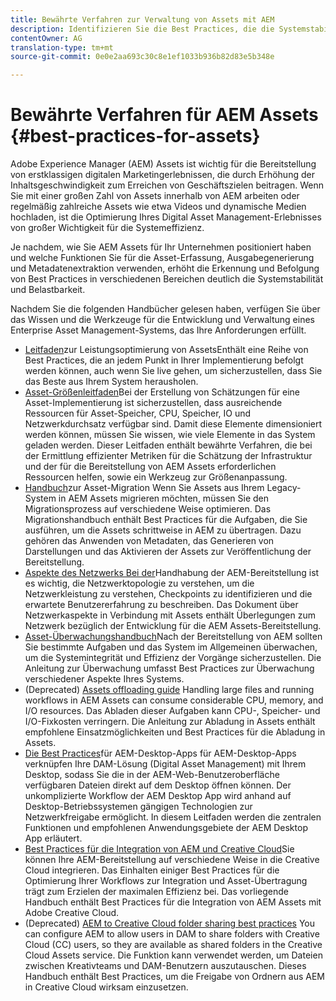 ```yaml
---
title: Bewährte Verfahren zur Verwaltung von Assets mit AEM
description: Identifizieren Sie die Best Practices, die die Systemstabilität und Leistung bei Belastung verbessern, und halten Sie sie ein. Dies hängt von der Bereitstellung von AEM Assets und den zum Erfassen und Verarbeiten von Assets verwendeten Funktionen ab.
contentOwner: AG
translation-type: tm+mt
source-git-commit: 0e0e2aa693c30c8e1ef1033b936b82d83e5b348e

---
```



# Bewährte Verfahren für AEM Assets {#best-practices-for-assets}

Adobe Experience Manager (AEM) Assets ist wichtig für die Bereitstellung von erstklassigen digitalen Marketingerlebnissen, die durch Erhöhung der Inhaltsgeschwindigkeit zum Erreichen von Geschäftszielen beitragen. Wenn Sie mit einer großen Zahl von Assets innerhalb von AEM arbeiten oder regelmäßig zahlreiche Assets wie etwa Videos und dynamische Medien hochladen, ist die Optimierung Ihres Digital Asset Management-Erlebnisses von großer Wichtigkeit für die Systemeffizienz.

Je nachdem, wie Sie AEM Assets für Ihr Unternehmen positioniert haben und welche Funktionen Sie für die Asset-Erfassung, Ausgabegenerierung und Metadatenextraktion verwenden, erhöht die Erkennung und Befolgung von Best Practices in verschiedenen Bereichen deutlich die Systemstabilität und Belastbarkeit.

Nachdem Sie die folgenden Handbücher gelesen haben, verfügen Sie über das Wissen und die Werkzeuge für die Entwicklung und Verwaltung eines Enterprise Asset Management-Systems, das Ihre Anforderungen erfüllt.

* [Leitfaden](performance-tuning-guidelines.md)zur Leistungsoptimierung von AssetsEnthält eine Reihe von Best Practices, die an jedem Punkt in Ihrer Implementierung befolgt werden können, auch wenn Sie live gehen, um sicherzustellen, dass Sie das Beste aus Ihrem System herausholen.
* [Asset-Größenleitfaden](assets-sizing-guide.md)Bei der Erstellung von Schätzungen für eine Asset-Implementierung ist sicherzustellen, dass ausreichende Ressourcen für Asset-Speicher, CPU, Speicher, IO und Netzwerkdurchsatz verfügbar sind. Damit diese Elemente dimensioniert werden können, müssen Sie wissen, wie viele Elemente in das System geladen werden. Dieser Leitfaden enthält bewährte Verfahren, die bei der Ermittlung effizienter Metriken für die Schätzung der Infrastruktur und der für die Bereitstellung von AEM Assets erforderlichen Ressourcen helfen, sowie ein Werkzeug zur Größenanpassung.
* [Handbuch](assets-migration-guide.md)zur Asset-Migration Wenn Sie Assets aus Ihrem Legacy-System in AEM Assets migrieren möchten, müssen Sie den Migrationsprozess auf verschiedene Weise optimieren. Das Migrationshandbuch enthält Best Practices für die Aufgaben, die Sie ausführen, um die Assets schrittweise in AEM zu übertragen. Dazu gehören das Anwenden von Metadaten, das Generieren von Darstellungen und das Aktivieren der Assets zur Veröffentlichung der Bereitstellung.
* [Aspekte des Netzwerks Bei der](assets-network-considerations.md)Handhabung der AEM-Bereitstellung ist es wichtig, die Netzwerktopologie zu verstehen, um die Netzwerkleistung zu verstehen, Checkpoints zu identifizieren und die erwartete Benutzererfahrung zu beschreiben. Das Dokument über Netzwerkaspekte in Verbindung mit Assets enthält Überlegungen zum Netzwerk bezüglich der Entwicklung für die AEM Assets-Bereitstellung.
* [Asset-Überwachungshandbuch](assets-monitoring-best-practices.md)Nach der Bereitstellung von AEM sollten Sie bestimmte Aufgaben und das System im Allgemeinen überwachen, um die Systemintegrität und Effizienz der Vorgänge sicherzustellen. Die Anleitung zur Überwachung umfasst Best Practices zur Überwachung verschiedener Aspekte Ihres Systems.
* (Deprecated) [Assets offloading guide](assets-offloading-best-practices.md)
Handling large files and running workflows in AEM Assets can consume considerable CPU, memory, and I/O resources. Das Abladen dieser Aufgaben kann CPU-, Speicher- und I/O-Fixkosten verringern. Die Anleitung zur Abladung in Assets enthält empfohlene Einsatzmöglichkeiten und Best Practices für die Abladung in Assets.
* [Die Best Practices](https://helpx.adobe.com/experience-manager/desktop-app/aem-desktop-app-best-practices.html)für AEM-Desktop-Apps für AEM-Desktop-Apps verknüpfen Ihre DAM-Lösung (Digital Asset Management) mit Ihrem Desktop, sodass Sie die in der AEM-Web-Benutzeroberfläche verfügbaren Dateien direkt auf dem Desktop öffnen können. Der unkomplizierte Workflow der AEM Desktop App wird anhand auf Desktop-Betriebssystemen gängigen Technologien zur Netzwerkfreigabe ermöglicht. In diesem Leitfaden werden die zentralen Funktionen und empfohlenen Anwendungsgebiete der AEM Desktop App erläutert.
* [Best Practices für die Integration von AEM und Creative Cloud](aem-cc-integration-best-practices.md)Sie können Ihre AEM-Bereitstellung auf verschiedene Weise in die Creative Cloud integrieren. Das Einhalten einiger Best Practices für die Optimierung Ihrer Workflows zur Integration und Asset-Übertragung trägt zum Erzielen der maximalen Effizienz bei. Das vorliegende Handbuch enthält Best Practices für die Integration von AEM Assets mit Adobe Creative Cloud.
* (Deprecated) [AEM to Creative Cloud folder sharing best practices](aem-cc-folder-sharing-best-practices.md)
You can configure AEM to allow users in DAM to share folders with Creative Cloud (CC) users, so they are available as shared folders in the Creative Cloud Assets service. Die Funktion kann verwendet werden, um Dateien zwischen Kreativteams und DAM-Benutzern auszutauschen. Dieses Handbuch enthält Best Practices, um die Freigabe von Ordnern aus AEM in Creative Cloud wirksam einzusetzen.
